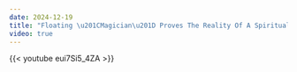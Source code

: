 ```yaml
---
date: 2024-12-19
title: "Floating \u201CMagician\u201D Proves The Reality Of A Spiritual World"
video: true
---
```



{{< youtube eui7Si5_4ZA >}}
